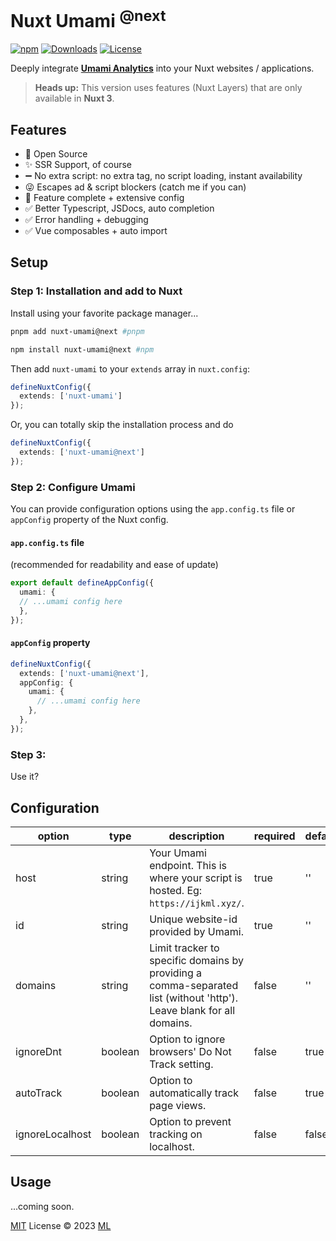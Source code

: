 # Nuxt Umami <sup>@next<sup>

[![npm](https://img.shields.io/npm/v/nuxt-umami.svg?style=flat-square)](https://www.npmjs.com/package/nuxt-umami)
[![Downloads](https://img.shields.io/npm/dt/nuxt-umami.svg?style=flat-square)](https://www.npmjs.com/package/nuxt-umami)
[![License](https://img.shields.io/npm/l/nuxt-umami.svg?style=flat-square)](/LICENSE)

Deeply integrate [**Umami Analytics**](https://umami.is/) into your Nuxt websites / applications.

> **Heads up:**
> This version uses features (Nuxt Layers) that are only available in **Nuxt 3**.

## Features

- 📖 Open Source
- ✨ SSR Support, of course
- ➖ No extra script: no extra tag, no script loading, instant availability
- 😜 Escapes ad & script blockers (catch me if you can)
- 💯 Feature complete + extensive config
- ✅ Better Typescript, JSDocs, auto completion
- ✅ Error handling + debugging
- ✅ Vue composables + auto import

## Setup

### Step 1: Installation and add to Nuxt

Install using your favorite package manager...

```bash
pnpm add nuxt-umami@next #pnpm
```

```bash
npm install nuxt-umami@next #npm
```

Then add `nuxt-umami` to your `extends` array in `nuxt.config`:

```ts
defineNuxtConfig({
  extends: ['nuxt-umami']
});
```

Or, you can totally skip the installation process and do

```ts
defineNuxtConfig({
  extends: ['nuxt-umami@next']
});
```

### Step 2: Configure Umami

You can provide configuration options using the `app.config.ts` file or `appConfig` property of the Nuxt config.

#### `app.config.ts` file

(recommended for readability and ease of update)

```ts
export default defineAppConfig({
  umami: {
  // ...umami config here
  },
});
```

#### `appConfig` property

```ts
defineNuxtConfig({
  extends: ['nuxt-umami@next'],
  appConfig: {
    umami: {
      // ...umami config here
    },
  },
});
```

### Step 3:

Use it?

## Configuration

| option | type | description | required | default |
|---|---|---|---|---|
| host | string | Your Umami endpoint. This is where your script is hosted. Eg: `https://ijkml.xyz/`. | true | '' |
| id | string | Unique website-id provided by Umami. | true | '' |
| domains | string | Limit tracker to specific domains by providing a comma-separated list (without 'http'). Leave blank for all domains. | false | '' |
| ignoreDnt | boolean | Option to ignore browsers' Do Not Track setting. | false | true |
| autoTrack | boolean | Option to automatically track page views. | false | true |
| ignoreLocalhost | boolean | Option to prevent tracking on localhost. | false | false |

## Usage

...coming soon.

[MIT](./LICENSE) License © 2023 [ML](https://github.com/ijkml/)
